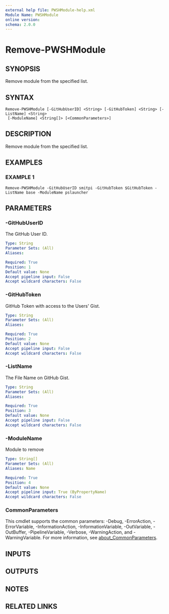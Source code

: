 ```yaml
---
external help file: PWSHModule-help.xml
Module Name: PWSHModule
online version:
schema: 2.0.0
---
```


# Remove-PWSHModule

## SYNOPSIS
Remove module from the specified list.

## SYNTAX

```
Remove-PWSHModule [-GitHubUserID] <String> [-GitHubToken] <String> [-ListName] <String>
 [-ModuleName] <String[]> [<CommonParameters>]
```

## DESCRIPTION
Remove module from the specified list.

## EXAMPLES

### EXAMPLE 1
```
Remove-PWSHModule -GitHubUserID smitpi -GitHubToken $GitHubToken -ListName base -ModuleName pslauncher
```

## PARAMETERS

### -GitHubUserID
The GitHub User ID.

```yaml
Type: String
Parameter Sets: (All)
Aliases:

Required: True
Position: 1
Default value: None
Accept pipeline input: False
Accept wildcard characters: False
```

### -GitHubToken
GitHub Token with access to the Users' Gist.

```yaml
Type: String
Parameter Sets: (All)
Aliases:

Required: True
Position: 2
Default value: None
Accept pipeline input: False
Accept wildcard characters: False
```

### -ListName
The File Name on GitHub Gist.

```yaml
Type: String
Parameter Sets: (All)
Aliases:

Required: True
Position: 3
Default value: None
Accept pipeline input: False
Accept wildcard characters: False
```

### -ModuleName
Module to remove

```yaml
Type: String[]
Parameter Sets: (All)
Aliases: Name

Required: True
Position: 4
Default value: None
Accept pipeline input: True (ByPropertyName)
Accept wildcard characters: False
```

### CommonParameters
This cmdlet supports the common parameters: -Debug, -ErrorAction, -ErrorVariable, -InformationAction, -InformationVariable, -OutVariable, -OutBuffer, -PipelineVariable, -Verbose, -WarningAction, and -WarningVariable. For more information, see [about_CommonParameters](http://go.microsoft.com/fwlink/?LinkID=113216).

## INPUTS

## OUTPUTS

## NOTES

## RELATED LINKS
